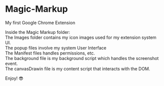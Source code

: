 # Magic-Markup
My first Google Chrome Extension


Inside the Magic Markup folder: \
The Images folder contains my icon images used for my extension system UI.\
The popup files involve my system User Interface\
The Manifest files handles permissions, etc.\
The background file is my background script which handles the screenshot event.\
The canvasDrawin file is my content script that interacts with the DOM.

Enjoy! 😎
